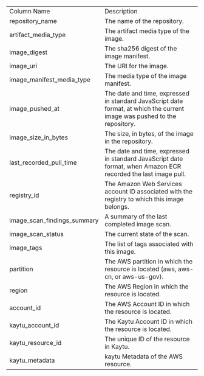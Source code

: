 <table>
	<tr><td>Column Name</td><td>Description</td></tr>
	<tr><td>repository_name</td><td>The name of the repository.</td></tr>
	<tr><td>artifact_media_type</td><td>The artifact media type of the image.</td></tr>
	<tr><td>image_digest</td><td>The sha256 digest of the image manifest.</td></tr>
	<tr><td>image_uri</td><td>The URI for the image.</td></tr>
	<tr><td>image_manifest_media_type</td><td>The media type of the image manifest.</td></tr>
	<tr><td>image_pushed_at</td><td>The date and time, expressed in standard JavaScript date format, at which the current image was pushed to the repository.</td></tr>
	<tr><td>image_size_in_bytes</td><td>The size, in bytes, of the image in the repository.</td></tr>
	<tr><td>last_recorded_pull_time</td><td>The date and time, expressed in standard JavaScript date format, when Amazon ECR recorded the last image pull.</td></tr>
	<tr><td>registry_id</td><td>The Amazon Web Services account ID associated with the registry to which this image belongs.</td></tr>
	<tr><td>image_scan_findings_summary</td><td>A summary of the last completed image scan.</td></tr>
	<tr><td>image_scan_status</td><td>The current state of the scan.</td></tr>
	<tr><td>image_tags</td><td>The list of tags associated with this image.</td></tr>
	<tr><td>partition</td><td>The AWS partition in which the resource is located (aws, aws-cn, or aws-us-gov).</td></tr>
	<tr><td>region</td><td>The AWS Region in which the resource is located.</td></tr>
	<tr><td>account_id</td><td>The AWS Account ID in which the resource is located.</td></tr>
	<tr><td>kaytu_account_id</td><td>The Kaytu Account ID in which the resource is located.</td></tr>
	<tr><td>kaytu_resource_id</td><td>The unique ID of the resource in Kaytu.</td></tr>
	<tr><td>kaytu_metadata</td><td>kaytu Metadata of the AWS resource.</td></tr>
</table>